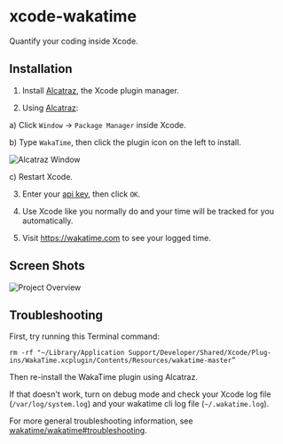 xcode-wakatime
==============

Quantify your coding inside Xcode.

Installation
------------

1. Install [Alcatraz](https://github.com/supermarin/Alcatraz#installation), the Xcode plugin manager.

2. Using [Alcatraz](https://github.com/supermarin/Alcatraz):

  a) Click `Window` -> `Package Manager` inside Xcode.

  b) Type `WakaTime`, then click the plugin icon on the left to install.
  
  ![Alcatraz Window](https://wakatime.com/static/img/ScreenShots/alcatraz_window.png)

  c) Restart Xcode.
  
3. Enter your [api key](https://wakatime.com/settings#apikey), then click `OK`.

4. Use Xcode like you normally do and your time will be tracked for you automatically.

5. Visit https://wakatime.com to see your logged time.

Screen Shots
------------

![Project Overview](https://wakatime.com/static/img/ScreenShots/ScreenShot-2014-10-29.png)

Troubleshooting
---------------

First, try running this Terminal command:

```
rm -rf "~/Library/Application Support/Developer/Shared/Xcode/Plug-ins/WakaTime.xcplugin/Contents/Resources/wakatime-master”
```

Then re-install the WakaTime plugin using Alcatraz.

If that doesn't work, turn on debug mode and check your Xcode log file (`/var/log/system.log`) and your wakatime cli log file (`~/.wakatime.log`).

For more general troubleshooting information, see [wakatime/wakatime#troubleshooting](https://github.com/wakatime/wakatime#troubleshooting).
